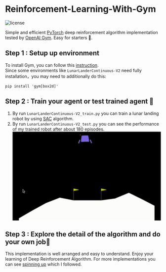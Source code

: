 # Reinforcement-Learning-With-Gym
![license](https://img.shields.io/github/license/HFrost0/Reinforcement-Learning-With-Gym?style=for-the-badge)

Simple and efficient [PyTorch](https://pytorch.org/) deep reinforcement algorithm implementation tested by [OpenAI Gym](https://gym.openai.com/). Easy for starters 🥳.
## Step 1 : Setup up environment
To install Gym, you can follow this [instruction](https://github.com/openai/gym#installing-everything).  
Since some environments like `LunarLanderContinuous-V2` need fully installation，you may need to additionally do this:
```
pip install 'gym[box2d]'
```
## Step 2 : Train your agent or test trained agent 🤖
1. By run `LunarLanderContinuous-V2_train.py` you can train a lunar landing robot by using [SAC](https://arxiv.org/abs/1801.01290) algorithm.
2. By run `LunarLanderContinuous-V2_test.py` you can see the performance of my trained robot after about 180 episodes.
![lunar](https://github.com/HFrost0/Reinforcement-Learning-With-Gym/blob/master/lunar.gif)
## Step 3 : Explore the detail of the algorithm and do your own job👏
This implementation is well arranged and easy to understand. Enjoy your learning of Deep Reinforcement Algorithm.
For more implementations you can see [spinning up](https://spinningup.openai.com/) which I followed.
